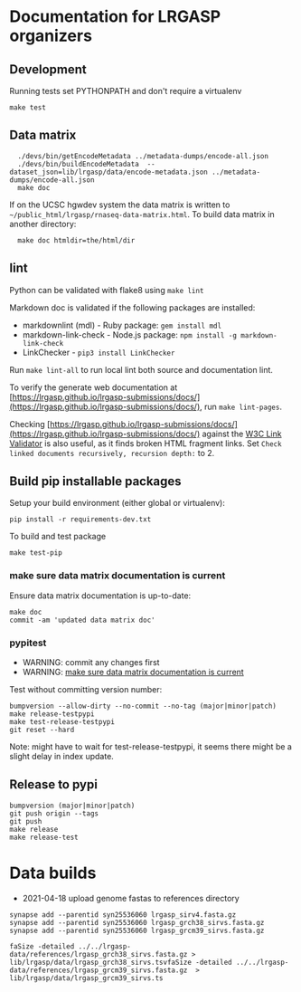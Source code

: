 # Documentation for LRGASP organizers

## Development

Running tests set PYTHONPATH and don't require a virtualenv

```
make test
```

## Data matrix

```
  ./devs/bin/getEncodeMetadata ../metadata-dumps/encode-all.json
  ./devs/bin/buildEncodeMetadata  --dataset_json=lib/lrgasp/data/encode-metadata.json ../metadata-dumps/encode-all.json
  make doc
```

If on the UCSC hgwdev system the data matrix is written to
`~/public_html/lrgasp/rnaseq-data-matrix.html`.  To build
data matrix in another directory:
```
  make doc htmldir=the/html/dir
```


## lint

Python can be validated with flake8 using `make lint`

Markdown doc is validated if the following packages are installed:
* markdownlint (mdl) - Ruby package: `gem install mdl`
* markdown-link-check - Node.js package: `npm install -g markdown-link-check`
* LinkChecker - `pip3 install LinkChecker`

Run `make lint-all` to run local lint both source and documentation lint.

To verify the generate web documentation at [https://lrgasp.github.io/lrgasp-submissions/docs/](https://lrgasp.github.io/lrgasp-submissions/docs/),
run `make lint-pages`.

Checking  [https://lrgasp.github.io/lrgasp-submissions/docs/](https://lrgasp.github.io/lrgasp-submissions/docs/)
against the [W3C Link Validator](http://validator.w3.org/) is also useful, as it finds
broken HTML fragment links.  Set `Check linked documents recursively, recursion depth:` to 2.

## Build pip installable packages

Setup your build environment (either global or virtualenv):
```
pip install -r requirements-dev.txt
```

To build and test package

```
make test-pip
```

### make sure data matrix documentation is current

Ensure data matrix documentation is up-to-date:
```
make doc
commit -am 'updated data matrix doc'
```

### pypitest

* WARNING: commit any changes first
* WARNING: [make sure data matrix documentation is current](#make_sure_data_matrix_documentation_is_current)

Test without committing version number:
```
bumpversion --allow-dirty --no-commit --no-tag (major|minor|patch)
make release-testpypi
make test-release-testpypi
git reset --hard
```

Note: might have to wait for test-release-testpypi, it seems there might be 
a slight delay in index update.

## Release to pypi


```
bumpversion (major|minor|patch)
git push origin --tags
git push
make release
make release-test
```


# Data builds

* 2021-04-18 upload genome fastas to references directory
```
synapse add --parentid syn25536060 lrgasp_sirv4.fasta.gz
synapse add --parentid syn25536060 lrgasp_grch38_sirvs.fasta.gz
synapse add --parentid syn25536060 lrgasp_grcm39_sirvs.fasta.gz
```

```
faSize -detailed ../../lrgasp-data/references/lrgasp_grch38_sirvs.fasta.gz > lib/lrgasp/data/lrgasp_grch38_sirvs.tsvfaSize -detailed ../../lrgasp-data/references/lrgasp_grcm39_sirvs.fasta.gz  > lib/lrgasp/data/lrgasp_grcm39_sirvs.ts
```



